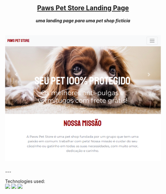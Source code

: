 <h2 align="center"><a href="https://pawspetstore.netlify.app/">Paws Pet Store Landing Page </a></h2>
<h5 align="center">uma landing page para uma pet shop fictícia</h5>
<h1 align="center">
  <img alt="pawspet" title="pawspet" src="src/img/principal.png" />
</h1>
---

Technologies used:  
<img src="https://img.shields.io/badge/bootstrap%20-%23563D7C.svg?&style=for-the-badge&logo=bootstrap&logoColor=white"/> <img src="https://img.shields.io/badge/html5%20-%23E34F26.svg?&style=for-the-badge&logo=html5&logoColor=white" /> <img src="https://img.shields.io/badge/css3%20-%231572B6.svg?&style=for-the-badge&logo=css3&logoColor=white" />
